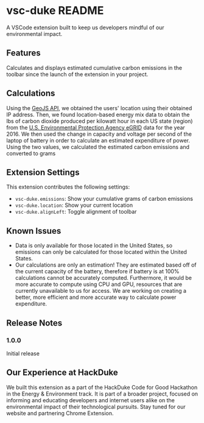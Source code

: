 # vsc-duke README

A VSCode extension built to keep us developers mindful of our environmental impact.

## Features

Calculates and displays estimated cumulative carbon emissions in the toolbar since the launch of the extension in your project.

## Calculations
Using the [GeoJS API](https://www.geojs.io/), we obtained the users' location using their obtained IP address. Then, we found location-based energy mix data to obtain the lbs of carbon dioxide produced per kilowatt hour in each US state (region) from the [U.S. Environmental Protection Agency eGRID](https://www.epa.gov/egrid) data for the year 2016. We then used the change in capacity and voltage per second of the laptop of battery in order to calculate an estimated expenditure of power. Using the two values, we calculated the estimated carbon emissions and converted to grams

## Extension Settings

This extension contributes the following settings:

* `vsc-duke.emissions`: Show your cumulative grams of carbon emissions
* `vsc-duke.location`: Show your current location
* `vsc-duke.alignLeft`: Toggle alignment of toolbar

## Known Issues

* Data is only available for those located in the United States, so emissions can only be calculated for those located within the United States.
* Our calculations are only an estimation! They are estimated based off of the current capacity of the battery, therefore if battery is at 100% calculations cannot be accurately computed. Furthermore, it would be more accurate to compute using CPU and GPU, resources that are currently unavailable to us for access. We are working on creating a better, more efficient and more accurate way to calculate power expenditure.

## Release Notes

### 1.0.0

Initial release

Our Experience at HackDuke
-------------------------------------------------
We built this extension as a part of the HackDuke Code for Good Hackathon in the Energy & Environment track. It is part of a broader project, focused on informing and educating developers and internet users alike on the environmental impact of their technological pursuits. Stay tuned for our website and partnering Chrome Extension.
